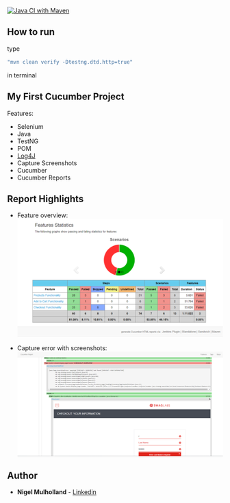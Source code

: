 [![Java CI with Maven](https://github.com/youvegotnigel/cucmber-java-testng-saucelabs/actions/workflows/maven.yml/badge.svg?branch=master)](https://github.com/youvegotnigel/cucmber-java-testng-saucelabs/actions/workflows/maven.yml)

## How to run

type
```bash
"mvn clean verify -Dtestng.dtd.http=true"
```
in terminal

## My First Cucumber Project

Features:
* Selenium
* Java
* TestNG
* POM
* [Log4J](https://logging.apache.org/log4j/1.2/apidocs/org/apache/log4j/PatternLayout.html)
* Capture Screenshots
* Cucumber
* Cucumber Reports


## Report Highlights

* Feature overview:
  <br>
    ![feature overview](./.README/image1.PNG)


* Capture error with screenshots:
  <br>
    ![steps page](./.README/image2.PNG)

## Author
* **Nigel Mulholland** - [Linkedin](https://www.linkedin.com/in/nigel-mulholland/) 